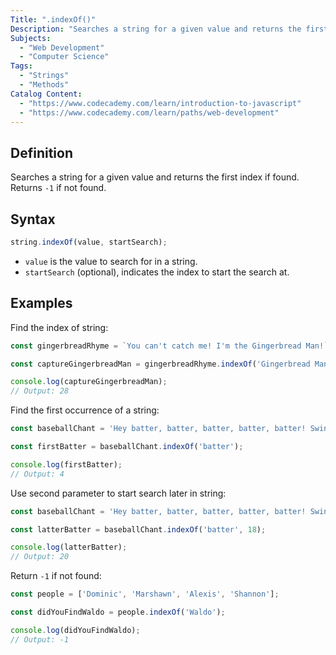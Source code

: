```yaml
---
Title: ".indexOf()"
Description: "Searches a string for a given value and returns the first index if found. Returns -1 if not found."
Subjects:
  - "Web Development"
  - "Computer Science"
Tags:
  - "Strings"
  - "Methods"
Catalog Content:
  - "https://www.codecademy.com/learn/introduction-to-javascript"
  - "https://www.codecademy.com/learn/paths/web-development"
---
```


## Definition

Searches a string for a given value and returns the first index if found. Returns `-1` if not found.

## Syntax

```js
string.indexOf(value, startSearch);
```

- `value` is the value to search for in a string. 
- `startSearch` (optional), indicates the index to start the search at. 

## Examples

Find the index of string:

```js
const gingerbreadRhyme = `You can't catch me! I'm the Gingerbread Man!`;

const captureGingerbreadMan = gingerbreadRhyme.indexOf('Gingerbread Man');

console.log(captureGingerbreadMan);
// Output: 28
```

Find the first occurrence of a string:

```js
const baseballChant = 'Hey batter, batter, batter, batter, batter! Swing, batter!';

const firstBatter = baseballChant.indexOf('batter');

console.log(firstBatter);
// Output: 4
```

Use second parameter to start search later in string:

```js
const baseballChant = 'Hey batter, batter, batter, batter, batter! Swing, batter!';

const latterBatter = baseballChant.indexOf('batter', 18);

console.log(latterBatter);
// Output: 20
```

Return `-1` if not found:

```js
const people = ['Dominic', 'Marshawn', 'Alexis', 'Shannon'];

const didYouFindWaldo = people.indexOf('Waldo');

console.log(didYouFindWaldo);
// Output: -1
```

